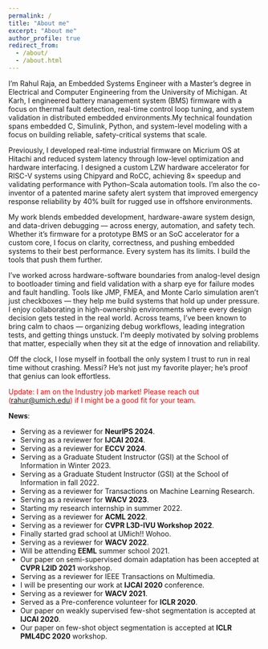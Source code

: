 ```yaml
---
permalink: /
title: "About me"
excerpt: "About me"
author_profile: true
redirect_from: 
  - /about/
  - /about.html
---
```

I’m Rahul Raja, an Embedded Systems Engineer with a Master’s degree in Electrical and Computer Engineering from the University of Michigan. At Karh, I engineered battery management system (BMS) firmware with a focus on thermal fault detection, real-time control loop tuning, and system validation in distributed embedded environments.My technical foundation spans embedded C, Simulink, Python, and system-level modeling with a focus on building reliable, safety-critical systems that scale.

Previously, I developed real-time industrial firmware on Micrium OS at Hitachi and reduced system latency through low-level optimization and hardware interfacing. I designed a custom LZW hardware accelerator for RISC-V systems using Chipyard and RoCC, achieving 8× speedup and validating performance with Python–Scala automation tools. I’m also the co-inventor of a patented marine safety alert system that improved emergency response reliability by 40% built for rugged use in offshore environments.

My work blends embedded development, hardware-aware system design, and data-driven debugging — across energy, automation, and safety tech. Whether it’s firmware for a prototype BMS or an SoC accelerator for a custom core, I focus on clarity, correctness, and pushing embedded systems to their best performance.
Every system has its limits. I build the tools that push them further.

I’ve worked across hardware-software boundaries from analog-level design to bootloader timing and field validation with a sharp eye for failure modes and fault handling. Tools like JMP, FMEA, and Monte Carlo simulation aren’t just checkboxes — they help me build systems that hold up under pressure. I enjoy collaborating in high-ownership environments where every design decision gets tested in the real world. Across teams, I’ve been known to bring calm to chaos — organizing debug workflows, leading integration tests, and getting things unstuck. I'm deeply motivated by solving problems that matter, especially when they sit at the edge of innovation and reliability.

Off the clock, I lose myself in football the only system I trust to run in real time without crashing. Messi? He’s not just my favorite player; he’s proof that genius can look effortless.

<span style="color:red"> Update: I am on the Industry job market! Please reach out (rahur@umich.edu) if I might be a good fit for your team. </span>

**News**:

<ul>
  <li> Serving as a reviewer for <b>NeurIPS 2024</b>. </li>
  <li> Serving as a reviewer for <b>IJCAI 2024</b>. </li>
  <li> Serving as a reviewer for <b>ECCV 2024</b>. </li>
  <li> Serving as a Graduate Student Instructor (GSI) at the School of Information in Winter 2023.</li>
  <li> Serving as a Graduate Student Instructor (GSI) at the School of Information in fall 2022.</li>
  <li> Serving as a reviewer for Transactions on Machine Learning Research. </li>  
  <li> Serving as a reviewer for <b>WACV 2023</b>. </li>
  <li> Starting my research internship in summer 2022. </li>
  <li> Serving as a reviewer for <b>ACML 2022</b>. </li>
  <li> Serving as a reviewer for <b>CVPR L3D-IVU Workshop 2022</b>. </li>
  <li> Finally started grad school at UMich!! Wohoo. </li>
  <li> Serving as a reviewer for <b>WACV 2022</b>. </li>
  <li> Will be attending <b>EEML</b> summer school 2021. </li> 
  <li> Our paper on semi-supervised domain adaptation has been accepted at <b>CVPR L2ID 2021</b> workshop. </li>
  <li> Serving as a reviewer for IEEE Transactions on Multimedia. </li>
  <li> I will be presenting our work at <b>IJCAI 2020</b> conference. </li>
  <li> Serving as a reviewer for <b>WACV 2021</b>. </li>
  <li> Served as a Pre-conference volunteer for <b>ICLR 2020</b>. </li>
  <li> Our paper on weakly supervised few-shot segmentation is accepted at <b>IJCAI 2020</b>. </li>
  <li> Our paper on few-shot object segmentation is accepted at <b>ICLR PML4DC 2020</b> workshop. </li> </ul>
